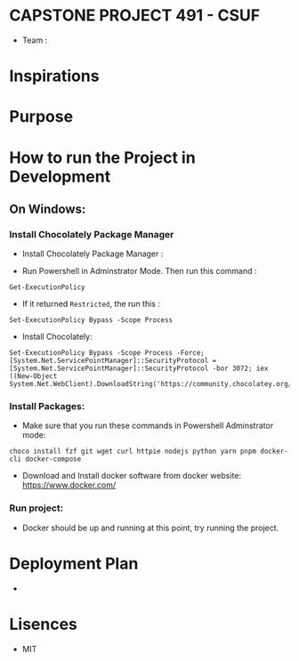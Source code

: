 # CAPSTONE PROJECT 491 - CSUF

- Team :

# Inspirations

# Purpose

# How to run the Project in Development

## On Windows:

### Install Chocolately Package Manager

- Install Chocolately Package Manager :

- Run Powershell in Adminstrator Mode. Then run this command :

```
Get-ExecutionPolicy
```

- If it returned `Restricted`, the run this :

```
Set-ExecutionPolicy Bypass -Scope Process
```

- Install Chocolately:

```
Set-ExecutionPolicy Bypass -Scope Process -Force; [System.Net.ServicePointManager]::SecurityProtocol = [System.Net.ServicePointManager]::SecurityProtocol -bor 3072; iex ((New-Object System.Net.WebClient).DownloadString('https://community.chocolatey.org/install.ps1'))
```

### Install Packages:

- Make sure that you run these commands in Powershell Adminstrator mode:

```
choco install fzf git wget curl httpie nodejs python yarn pnpm docker-cli docker-compose
```

- Download and Install docker software from docker website: https://www.docker.com/

### Run project:

- Docker should be up and running at this point, try running the project.

# Deployment Plan

-

# Lisences

- MIT
